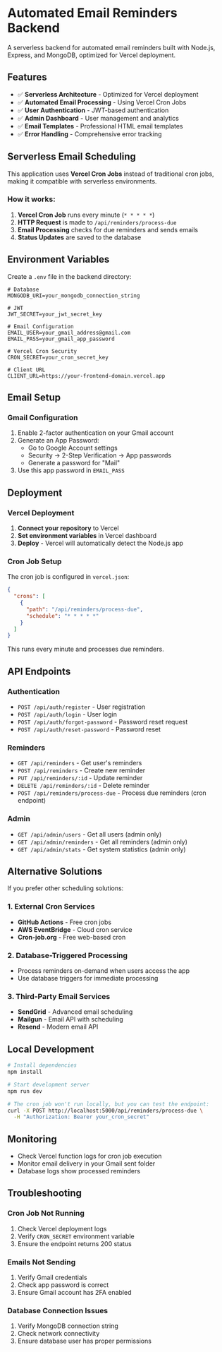 # Automated Email Reminders Backend

A serverless backend for automated email reminders built with Node.js, Express, and MongoDB, optimized for Vercel deployment.

## Features

- ✅ **Serverless Architecture** - Optimized for Vercel deployment
- ✅ **Automated Email Processing** - Using Vercel Cron Jobs
- ✅ **User Authentication** - JWT-based authentication
- ✅ **Admin Dashboard** - User management and analytics
- ✅ **Email Templates** - Professional HTML email templates
- ✅ **Error Handling** - Comprehensive error tracking

## Serverless Email Scheduling

This application uses **Vercel Cron Jobs** instead of traditional cron jobs, making it compatible with serverless environments.

### How it works:

1. **Vercel Cron Job** runs every minute (`* * * * *`)
2. **HTTP Request** is made to `/api/reminders/process-due`
3. **Email Processing** checks for due reminders and sends emails
4. **Status Updates** are saved to the database

## Environment Variables

Create a `.env` file in the backend directory:

```env
# Database
MONGODB_URI=your_mongodb_connection_string

# JWT
JWT_SECRET=your_jwt_secret_key

# Email Configuration
EMAIL_USER=your_gmail_address@gmail.com
EMAIL_PASS=your_gmail_app_password

# Vercel Cron Security
CRON_SECRET=your_cron_secret_key

# Client URL
CLIENT_URL=https://your-frontend-domain.vercel.app
```

## Email Setup

### Gmail Configuration

1. Enable 2-factor authentication on your Gmail account
2. Generate an App Password:
   - Go to Google Account settings
   - Security → 2-Step Verification → App passwords
   - Generate a password for "Mail"
3. Use this app password in `EMAIL_PASS`

## Deployment

### Vercel Deployment

1. **Connect your repository** to Vercel
2. **Set environment variables** in Vercel dashboard
3. **Deploy** - Vercel will automatically detect the Node.js app

### Cron Job Setup

The cron job is configured in `vercel.json`:

```json
{
  "crons": [
    {
      "path": "/api/reminders/process-due",
      "schedule": "* * * * *"
    }
  ]
}
```

This runs every minute and processes due reminders.

## API Endpoints

### Authentication
- `POST /api/auth/register` - User registration
- `POST /api/auth/login` - User login
- `POST /api/auth/forgot-password` - Password reset request
- `POST /api/auth/reset-password` - Password reset

### Reminders
- `GET /api/reminders` - Get user's reminders
- `POST /api/reminders` - Create new reminder
- `PUT /api/reminders/:id` - Update reminder
- `DELETE /api/reminders/:id` - Delete reminder
- `POST /api/reminders/process-due` - Process due reminders (cron endpoint)

### Admin
- `GET /api/admin/users` - Get all users (admin only)
- `GET /api/admin/reminders` - Get all reminders (admin only)
- `GET /api/admin/stats` - Get system statistics (admin only)

## Alternative Solutions

If you prefer other scheduling solutions:

### 1. External Cron Services
- **GitHub Actions** - Free cron jobs
- **AWS EventBridge** - Cloud cron service
- **Cron-job.org** - Free web-based cron

### 2. Database-Triggered Processing
- Process reminders on-demand when users access the app
- Use database triggers for immediate processing

### 3. Third-Party Email Services
- **SendGrid** - Advanced email scheduling
- **Mailgun** - Email API with scheduling
- **Resend** - Modern email API

## Local Development

```bash
# Install dependencies
npm install

# Start development server
npm run dev

# The cron job won't run locally, but you can test the endpoint:
curl -X POST http://localhost:5000/api/reminders/process-due \
  -H "Authorization: Bearer your_cron_secret"
```

## Monitoring

- Check Vercel function logs for cron job execution
- Monitor email delivery in your Gmail sent folder
- Database logs show processed reminders

## Troubleshooting

### Cron Job Not Running
1. Check Vercel deployment logs
2. Verify `CRON_SECRET` environment variable
3. Ensure the endpoint returns 200 status

### Emails Not Sending
1. Verify Gmail credentials
2. Check app password is correct
3. Ensure Gmail account has 2FA enabled

### Database Connection Issues
1. Verify MongoDB connection string
2. Check network connectivity
3. Ensure database user has proper permissions 